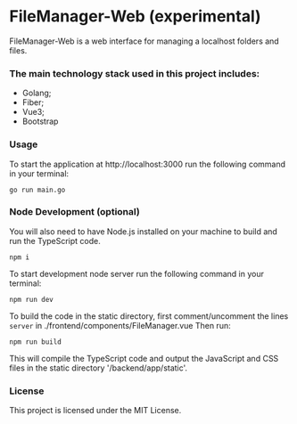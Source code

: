 # FileManager-Web (experimental)

FileManager-Web is a web interface for managing a localhost folders and files.

### The main technology stack used in this project includes:

- Golang;
- Fiber;
- Vue3;
- Bootstrap

### Usage

To start the application at http://localhost:3000 run the following command in your terminal:

```
go run main.go

```

### Node Development (optional)

You will also need to have Node.js installed on your machine to build and run the TypeScript code.

```
npm i
```

To start development node server run the following command in your terminal:

```
npm run dev
```

To build the code in the static directory, first comment/uncomment the lines `server` in ./frontend/components/FileManager.vue
Then run:

```
npm run build
```

This will compile the TypeScript code and output the JavaScript and CSS files in the static directory '/backend/app/static'.

### License

This project is licensed under the MIT License.
